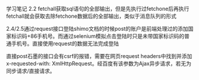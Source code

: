 学习笔记
2.2 fetchall获取sql语句的全部输出，但是先执行过fetchone后再执行fetchall就会获取去除fetchone数据后的全部输出，类似于消息队列的形式

2.4/2.5通过request接口登陆shimo文档的时候post的账户是前端处理过的添加国家标识码+86手机号。而通过selenium模拟点击登陆时只是未带国家标识码的普通手机号。直接使用request的数据无法完成登陆

直接post石墨的接口会有csrf的报错，需要在网页request headers中找到并添加x-requested-with: XmlHttpRequest。经百度有该参数为Ajax异步请求，若无为同步请求/直接请求。

